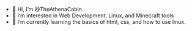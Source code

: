 - 👋 Hi, I’m @TheAthenaCabin
- 👀 I’m interested in Web Development, Linux, and Minecraft tools
- 🌱 I’m currently learning the basics of html, css, and how to use linux.



